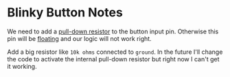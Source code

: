 # Blinky Button Notes

We need to add a [pull-down resistor](https://www.electronics-tutorials.ws/logic/pull-up-resistor.html) to the button input pin.  Otherwise this pin will be [floating](https://www.mouser.com/blog/dont-leave-your-pins-floating) and our logic will not work right.

Add a big resistor like `10k ohms` connected to `ground`.  In the future I'll change the code to activate the internal pull-down resistor but right now I can't get it working.
